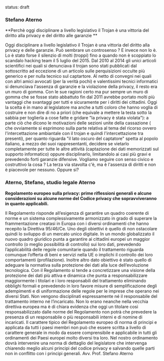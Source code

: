 status: draft

### <a name='aterno'></a>Stefano Aterno 
**Perchè oggi disciplinare a livello legislativo il Trojan è una vittoria del diritto alla privacy e del diritto alle garanzie    **

Oggi disciplinare a livello legislativo il Trojan è una vittoria del
diritto alla privacy e delle garanzie. Può sembrare un controsenso ? E
invece non lo è. Lo è stato forse il silenzio di molti (troppi) fino a
quando non è scoppiato lo scandalo hacking team il 5 luglio
del 2015. Dal 2010 al 2014 gli unici articoli scientifici nei quali si
denunciava il trojan sono stati pubblicati dal sottoscritto ad
eccezione di un articolo sulle perquisizioni occulte più generico e
per nulla tecnico sul captartore. Al netto di convegni nei quali con
altri amici avvocati (per la verità pochi) e valentissimi tecnici
informatici si denunciava l'assenza di garanzie e la violazione della
privacy, il resto era un muro di gomma. Con le sue ragioni certo ma
pur sempre un muro di gomma che se fosse stato abbattuto fin dal 2011
avrebbe portato molti più vantaggi che svantaggi per tutti e
sicuramente per i diritti dei cittadini. Oggi la scelta è in mano al
legislatore ma anche a tutti coloro che hanno voglia di costruire e
non dire di no a priori (che equivale a mettere la testa sotto la
sabbia per toglierla a cose fatte e gridare "la privacy è stata
violata"): a parte ciò che dicono le motivazioni delle sezioni unite
della cassazione ( che ovviamente si esprimono sulla parte relativa al
tema del ricorso ovvero l'intercettazione ambiantale con il trojan e
quindi l'intercettazione tra presenti), per quanto riguarda "il lato
oscuro del captatore" spetta al popolo italiano, a mezzo dei suoi
rappresentanti, decidere se vietarlo completamente per tutte le altre
attività (captazione dei dati memorizzati sul supporto informatico)
oppure disciplinarlo, limitandolo ai casi più gravi e prevedendo forti
garanzie difensive. Vogliamo seguire con senso civico e costruttivo la
cosa ? La terza via stavolta c'è, ma è l'assenza di diritti e non è
piacevole per nessuno. Oppure si?

### <a name='aterno'></a>Aterno, Stefano, studio legale Aterno
**Regolamento europeo sulla privacy: prime riflessioni generali e alcune considerazioni su alcune norme del Codice privacy che sopravviveranno in quanto applicabili.**

Il Regolamento  risponde all’esigenza di garantire un quadro coerente di norme e un sistema complessivamente  armonizzato in grado di superare la frammentazione creatasi in Europa con i diversi ordinamenti che hanno recepito la Direttiva 95/46/Ce. Uno degli obiettivi è quello di non ostacolare quindi lo sviluppo di un mercato unico digitale. In un mondo globalizzato il nuovo quadro giuridico punta a garantire ai cittadini europei un maggior controllo (o meglio possibilità di controllo) sui loro dati, prevedendo l’applicabilità delle regole comunitarie quando il trattamento riguarda comunque l’offerta di beni e servizi nella UE o implichi il controllo dei loro comportamenti (profilazione). 
Inoltre altro dato obiettivo è stato quello di adeguare la normativa sulla protezione dei dati alla luce dell’evoluzione tecnologica. Con il Regolamento si tende a concretizzare una visione della protezione dei dati più attiva e dinamica che punta a responsabilizzare maggiormente i titolari e i loro responsabili del trattamento eliminando obblighi formali e prevedendo in loro favore misure di semplificazione degli adempimenti e di uniformazione delle regole per le imprese che operano nei diversi Stati.
Non vengono disciplinati espressamente né il responsabile del trattamento interno né l’ìncaricato. Non lo erano neanche nella vecchia direttiva europea ma è di chiara evidenza che oggi un titolare cosi responsabilizzato dalle norme del Regolamento non potrà che prevedere la presenza di un responsabile o più responsabili interni e di nomine di incaricati.
Il carattere tipico del Regolamento europeo di norma di principi e applicata da tutti i paesi membri non può che essere scritta a livello di carattere generale in modo da essere comprensibile e applicabile in tutti gli ordinamenti dei Paesi europei molto diversi tra loro. 
Nel nostro ordinamento dovrà intervenire una norma di dettaglio del legislatore che intervenga chiarendo meglio alcuni principi del codice privacy e salvando quelle parti non in conflitto con i principi generali.
Avv. Prof. Stefano Aterno

